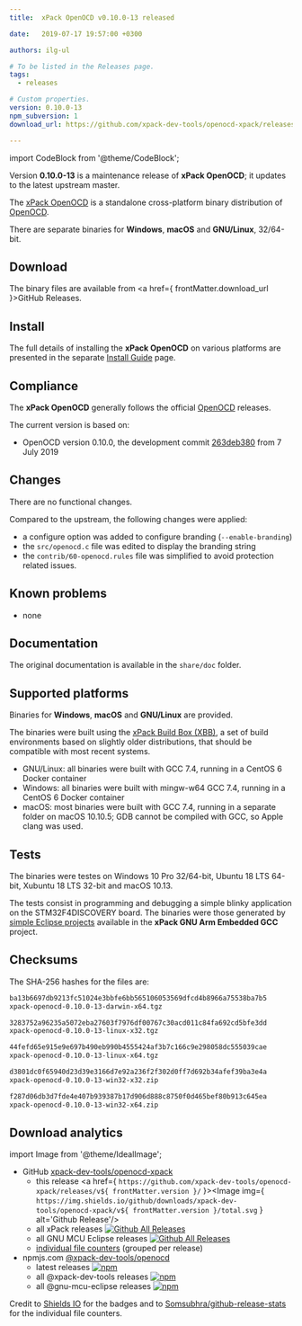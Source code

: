 ```yaml
---
title:  xPack OpenOCD v0.10.0-13 released

date:   2019-07-17 19:57:00 +0300

authors: ilg-ul

# To be listed in the Releases page.
tags:
  - releases

# Custom properties.
version: 0.10.0-13
npm_subversion: 1
download_url: https://github.com/xpack-dev-tools/openocd-xpack/releases/tag/v0.10.0-13/

---
```


import CodeBlock from '@theme/CodeBlock';

Version **0.10.0-13** is a maintenance release of **xPack OpenOCD**; it updates to the latest upstream master.

<!-- truncate -->

The [xPack OpenOCD](https://xpack.github.io/openocd/)
is a standalone cross-platform binary distribution of
[OpenOCD](https://openocd.org).

There are separate binaries for **Windows**, **macOS** and
**GNU/Linux**, 32/64-bit.

## Download

The binary files are available from
<a href={ frontMatter.download_url }>GitHub Releases</a>.

## Install

The full details of installing the **xPack OpenOCD** on various platforms
are presented in the separate
[Install Guide](/docs/install/) page.

## Compliance

The **xPack OpenOCD** generally follows the official
[OpenOCD](https://openocd.org) releases.

The current version is based on:

- OpenOCD version 0.10.0, the development commit
[263deb380](https://github.com/xpack-dev-tools/openocd/commit/263deb3802a515ba8155b6c59146f0f539de4e43)
from 7 July 2019

## Changes

There are no functional changes.

Compared to the upstream, the following changes were applied:

- a configure option was added to configure branding (`--enable-branding`)
- the `src/openocd.c` file was edited to display the branding string
- the `contrib/60-openocd.rules` file was simplified to avoid protection
  related issues.

## Known problems

- none

## Documentation

The original documentation is available in the `share/doc` folder.

## Supported platforms

Binaries for **Windows**, **macOS** and **GNU/Linux** are provided.

The binaries were built using the
[xPack Build Box (XBB)](https://github.com/xpack/xpack-build-box), a set
of build environments based on slightly older distributions, that should be
compatible with most recent systems.

- GNU/Linux: all binaries were built with GCC 7.4, running in a CentOS 6
  Docker container
- Windows: all binaries were built with mingw-w64 GCC 7.4, running in a
  CentOS 6 Docker container
- macOS: most binaries were built with GCC 7.4, running in a separate
  folder on macOS 10.10.5; GDB cannot be compiled with GCC, so Apple
  clang was used.

## Tests

The binaries were testes on Windows 10 Pro 32/64-bit, Ubuntu 18 LTS 64-bit,
Xubuntu 18 LTS 32-bit and macOS 10.13.

The tests consist in programming and debugging a simple blinky application
on the STM32F4DISCOVERY board. The binaries were
those generated by
[simple Eclipse projects](https://github.com/xpack-dev-tools/arm-none-eabi-gcc-xpack/tree/xpack/tests/eclipse)
available in the **xPack GNU Arm Embedded GCC** project.

## Checksums

The SHA-256 hashes for the files are:

```txt
ba13b6697db9213fc51024e3bbfe6bb565106053569dfcd4b8966a75538ba7b5
xpack-openocd-0.10.0-13-darwin-x64.tgz

3283752a96235a5072eba27603f7976df00767c30acd011c84fa692cd5bfe3dd
xpack-openocd-0.10.0-13-linux-x32.tgz

44fefd65e915e9e697b490eb990b4555424af3b7c166c9e298058dc555039cae
xpack-openocd-0.10.0-13-linux-x64.tgz

d3801dc0f65940d23d39e3166d7e92a236f2f302d0ff7d692b34afef39ba3e4a
xpack-openocd-0.10.0-13-win32-x32.zip

f287d06db3d7fde4e407b939387b17d906d888c8750f0d465bef80b913c645ea
xpack-openocd-0.10.0-13-win32-x64.zip
```

## Download analytics

import Image from '@theme/IdealImage';

- GitHub [xpack-dev-tools/openocd-xpack](https://github.com/xpack-dev-tools/openocd-xpack/)
  - this release <a href={ `https://github.com/xpack-dev-tools/openocd-xpack/releases/v${ frontMatter.version }/` }><Image img={ `https://img.shields.io/github/downloads/xpack-dev-tools/openocd-xpack/v${ frontMatter.version }/total.svg` } alt='Github Release'/></a>
  - all xPack releases [![Github All Releases](https://img.shields.io/github/downloads/xpack-dev-tools/openocd-xpack/total.svg)](https://github.com/xpack-dev-tools/openocd-xpack/releases/)
  - all GNU MCU Eclipse releases [![Github All Releases](https://img.shields.io/github/downloads/gnu-mcu-eclipse/openocd/total.svg)](https://github.com/gnu-mcu-eclipse/openocd/releases/)
  - [individual file counters](https://somsubhra.github.io/github-release-stats/?username=xpack-dev-tools&repository=openocd-xpack) (grouped per release)
- npmjs.com [@xpack-dev-tools/openocd](https://www.npmjs.com/package/@xpack-dev-tools/openocd)
  - latest releases [![npm](https://img.shields.io/npm/dw/@xpack-dev-tools/openocd.svg)](https://www.npmjs.com/package/@xpack-dev-tools/openocd/)
  - all @xpack-dev-tools releases [![npm](https://img.shields.io/npm/dt/@xpack-dev-tools/openocd.svg)](https://www.npmjs.com/package/@xpack-dev-tools/openocd/)
  - all @gnu-mcu-eclipse releases [![npm](https://img.shields.io/npm/dt/@gnu-mcu-eclipse/openocd.svg)](https://www.npmjs.com/package/@gnu-mcu-eclipse/openocd/)

Credit to [Shields IO](https://shields.io) for the badges and to
[Somsubhra/github-release-stats](https://github.com/Somsubhra/github-release-stats)
for the individual file counters.
